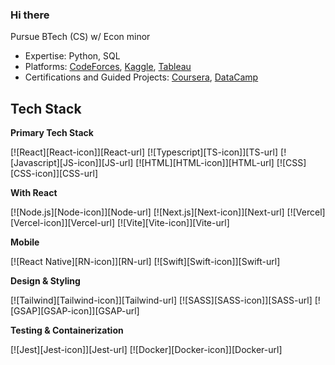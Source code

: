 ### Hi there 

Pursue BTech (CS) w/ Econ minor
- Expertise: Python, SQL
- Platforms: [CodeForces](https://codeforces.com/profile/rxhulshxrmx), [Kaggle](https://www.kaggle.com/rxhulshxrmx), [Tableau](https://public.tableau.com/app/profile/rxhulshxrmx/vizzes)
- Certifications and Guided Projects: [Coursera](https://www.coursera.org/learner/rxhulshxrmx), [DataCamp](https://www.datacamp.com/portfolio/rxhulshxrmx)

## Tech Stack 

**Primary Tech Stack**

[![React][React-icon]][React-url] [![Typescript][TS-icon]][TS-url]  [![Javascript][JS-icon]][JS-url] [![HTML][HTML-icon]][HTML-url] [![CSS][CSS-icon]][CSS-url] 

**With React**

[![Node.js][Node-icon]][Node-url] [![Next.js][Next-icon]][Next-url] [![Vercel][Vercel-icon]][Vercel-url] [![Vite][Vite-icon]][Vite-url] 

**Mobile**

[![React Native][RN-icon]][RN-url] [![Swift][Swift-icon]][Swift-url] 

**Design & Styling**

[![Tailwind][Tailwind-icon]][Tailwind-url] [![SASS][SASS-icon]][SASS-url] [![GSAP][GSAP-icon]][GSAP-url] 

**Testing & Containerization**

[![Jest][Jest-icon]][Jest-url] [![Docker][Docker-icon]][Docker-url] 
